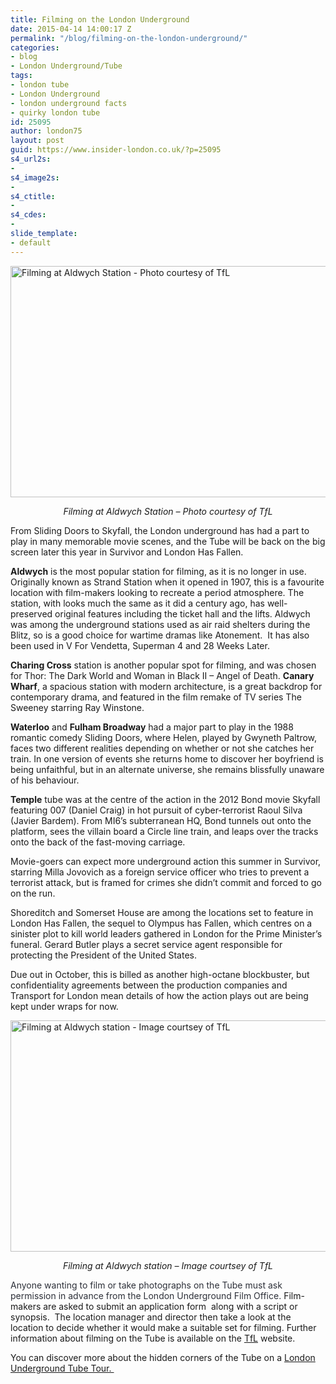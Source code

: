 ```yaml
---
title: Filming on the London Underground
date: 2015-04-14 14:00:17 Z
permalink: "/blog/filming-on-the-london-underground/"
categories:
- blog
- London Underground/Tube
tags:
- london tube
- London Underground
- london underground facts
- quirky london tube
id: 25095
author: london75
layout: post
guid: https://www.insider-london.co.uk/?p=25095
s4_url2s:
- 
s4_image2s:
- 
s4_ctitle:
- 
s4_cdes:
- 
slide_template:
- default
---
```


[<img class="aligncenter wp-image-25097 size-full" src="/wp-content/uploads/2015/04/Filming_at_Aldwych_1.jpg" alt="Filming at Aldwych Station - Photo courtesy of TfL " width="569" height="370" />](/wp-content/uploads/2015/04/Filming_at_Aldwych_1.jpg)

<p style="text-align: center;">
  <em>Filming at Aldwych Station &#8211; Photo courtesy of TfL</em>
</p>

From Sliding Doors to Skyfall, the London underground has had a part to play in many memorable movie scenes, and the Tube will be back on the big screen later this year in Survivor and London Has Fallen.

**Aldwych** is the most popular station for filming, as it is no longer in use. Originally known as Strand Station when it opened in 1907, this is a favourite location with film-makers looking to recreate a period atmosphere. The station, with looks much the same as it did a century ago, has well-preserved original features including the ticket hall and the lifts. Aldwych was among the underground stations used as air raid shelters during the Blitz, so is a good choice for wartime dramas like Atonement.  It has also been used in V For Vendetta, Superman 4 and 28 Weeks Later.

**Charing Cross** station is another popular spot for filming, and was chosen for Thor: The Dark World and Woman in Black II &#8211; Angel of Death. **Canary Wharf**, a spacious station with modern architecture, is a great backdrop for contemporary drama, and featured in the film remake of TV series The Sweeney starring Ray Winstone.

**Waterloo** and **Fulham Broadway** had a major part to play in the 1988 romantic comedy Sliding Doors, where Helen, played by Gwyneth Paltrow, faces two different realities depending on whether or not she catches her train. In one version of events she returns home to discover her boyfriend is being unfaithful, but in an alternate universe, she remains blissfully unaware of his behaviour.

**Temple** tube was at the centre of the action in the 2012 Bond movie Skyfall featuring 007 (Daniel Craig) in hot pursuit of cyber-terrorist Raoul Silva (Javier Bardem). From MI6’s subterranean HQ, Bond tunnels out onto the platform, sees the villain board a Circle line train, and leaps over the tracks onto the back of the fast-moving carriage.

Movie-goers can expect more underground action this summer in Survivor, starring Milla Jovovich as a foreign service officer who tries to prevent a terrorist attack, but is framed for crimes she didn’t commit and forced to go on the run.

Shoreditch and Somerset House are among the locations set to feature in London Has Fallen, the sequel to Olympus has Fallen, which centres on a sinister plot to kill world leaders gathered in London for the Prime Minister’s funeral. Gerard Butler plays a secret service agent responsible for protecting the President of the United States.

Due out in October, this is billed as another high-octane blockbuster, but confidentiality agreements between the production companies and Transport for London mean details of how the action plays out are being kept under wraps for now.

[<img class="aligncenter wp-image-25098 size-full" src="/wp-content/uploads/2015/04/Filming_at_Aldwych_image_2.jpg" alt="Filming at Aldwych station - Image courtsey of TfL" width="569" height="370" />](/wp-content/uploads/2015/04/Filming_at_Aldwych_image_2.jpg)

<p style="text-align: center;">
  <em>Filming at Aldwych station &#8211; Image courtsey of TfL</em>
</p>

<span style="color: #2d3039;">Anyone wanting to film or take photographs on the Tube must ask permission in advance from the London Underground Film Office. </span>Film-makers are asked to submit an application form  along with a script or synopsis.  The location manager and director then take a look at the location to decide whether it would make a suitable set for filming. Further information about filming on the Tube is available on the [TfL](https://www.tfl.gov.uk/info-for/media/filming-opportunities/filming-on-the-tube "TfL") website.

You can discover more about the hidden corners of the Tube on a [London Underground Tube Tour. ](/tours/london-underground-and-tube-tour/ "London Underground Tube Tour")

&nbsp;
